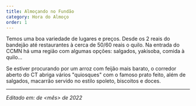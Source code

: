 ```yaml
---
title: Almoçando no Fundão
category: Hora do Almoço
order: 1
---
```


<TEXTO>
Temos uma boa variedade de lugares e preços. Desde os 2 reais do bandejão até restaurantes à cerca de 50/60 reais o quilo. Na entrada do CCMN há uma região com algumas opções: salgados, yakisoba, comida à quilo...
  

Se estiver procurando por um arroz com feijão mais barato, o corredor aberto do CT abriga vários "quiosques" com o famoso prato feito, além de salgados, macarrão servido no estilo spoleto, biscoitos e doces.
  

---

*Editado em: <dia> de <mês> de 2022*
